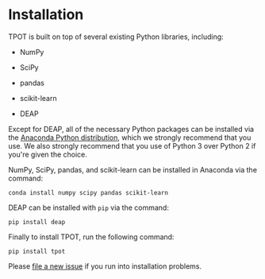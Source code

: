 # Installation

TPOT is built on top of several existing Python libraries, including:

* NumPy

* SciPy

* pandas

* scikit-learn

* DEAP

Except for DEAP, all of the necessary Python packages can be installed via the [Anaconda Python distribution](https://www.continuum.io/downloads), which we strongly recommend that you use. We also strongly recommend that you use of Python 3 over Python 2 if you're given the choice.

NumPy, SciPy, pandas, and scikit-learn can be installed in Anaconda via the command:

```Shell
conda install numpy scipy pandas scikit-learn
```

DEAP can be installed with `pip` via the command:

```Shell
pip install deap
```

Finally to install TPOT, run the following command:

```Shell
pip install tpot
```

Please [file a new issue](https://github.com/rhiever/tpot/issues/new) if you run into installation problems.
